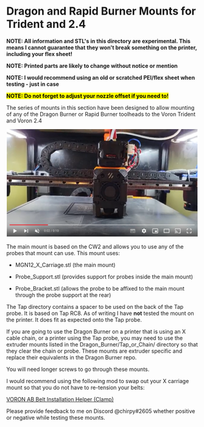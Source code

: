 # Dragon and Rapid Burner Mounts for Trident and 2.4

**NOTE: All information and STL's in this directory are experimental. This means I cannot guarantee that they won't break something on the printer, including your flex sheet!**

**NOTE: Printed parts are likely to change without notice or mention**

**NOTE: I would recommend using an old or scratched PEI/flex sheet when testing - just in case**

**<mark>NOTE: Do not forget to adjust your nozzle offset if you need to!</mark>**

The series of mounts in this section have been designed to allow mounting of any of the Dragon Burner or Rapid Burner toolheads to the Voron Trident and Voron 2.4

[![POC Video](images/poc.png)](https://youtu.be/MVF9AVeywRU)

The main mount is based on the CW2 and allows you to use any of the probes that mount can use. This mount uses:

- MGN12_X_Carriage.stl (the main mount)

- Probe_Support.stl (provides support for probes inside the main mount)

- Probe_Bracket.stl (allows the probe to be affixed to the main mount through the probe support at the rear)

The Tap directory contains a spacer to be used on the back of the Tap probe. It is based on Tap RC8. As of writing I have **not** tested the mount on the printer. It does fit as expected onto the Tap probe.

If you are going to use the Dragon Burner on a printer that is using an X cable chain, or a printer using the Tap probe, you may need to use the extruder mounts listed in the Dragon_Burner/Tap_or_Chain/ directory so that they clear the chain or probe. These mounts are extruder specific and replace their equivalents in the Dragon Burner repo.

You will need longer screws to go through these mounts.

I would recommend using the following mod to swap out your X carriage mount so that you do not have to re-tension your belts:

[VORON AB Belt Installation Helper (Clamp)](https://www.printables.com/model/479348-voron-ab-belt-installation-helper-clamp)

Please provide feedback to me on Discord @chirpy#2605 whether positive or negative while testing these mounts.
